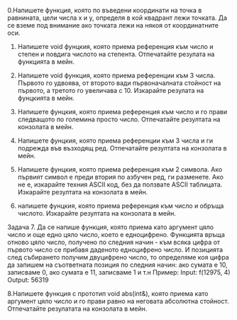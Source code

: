 0.Напишете функция, която по въведени координати на точка в равнината, цели числа х и у,
определя в кой квадрант лежи точката. Да се вземе под внимание ако точката лежи на някоя от координатните оси.

1. Напишете void фунцкия, която приема референция към число и степен и повдига числото на степента. Отпечатайте резулата на функцията в мейн.

2. Напишете void функция, която приема референции към 3 числа. Първото го удвоява, от второто вади първоначалната стойност на първото, а третото го увеличава с 10. Изкарайте резулата на фунцкията в мейн.

3. Напишете фунцкия, която приема референция към число и го прави следващото по големина просто число. Отпечатайте резултата на конзолата в мейн.

4. Напишете фунцкия, която приема референции към 3 числа и ги подрежда във възходящ ред. Отпечатайте резултата на конзолата в мейн.

5. Напишете фунцкия, която приема референция към 2 символа. Ако първият символ е преди втория по азбучен ред, ги разменете. Ако не е, изкарайте техния ASCII код, без да ползвате ASCII таблицата. Изкарайте резултата на конзолата в мейн.

6. напишете фунцкия, която приема референция към число и обръща числото. Изкарайте резултата на конзолата в мейн.

Задача 7.
Да се напише функция, която приема като аргумент цяло число и още едно цяло
число, което е едноцифрено. Функцията връща отново цяло число, получено по
следния начин - към всяка цифра от първото число се прибавя даденото едноцифрено
число. И позицията след събирането получим двуцифрено число, то определяме коя
цифра да запишем на съответната позиция по следния начин: ако сумата е 10,
записваме 0, ако сумата е 11, записваме 1 и т.н
Пример:
Input: f(12975, 4)
Output: 56319

8.Напишете функция с прототип void abs(int&), която приема като аргумент цяло число и го прави равно на неговата абсолютна стойност. Отпечатайте резулатата на конзолата в мейн.